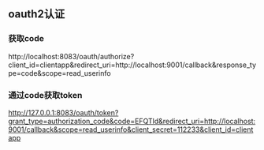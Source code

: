 ## oauth2认证

### 获取code

http://localhost:8083/oauth/authorize?client_id=clientapp&redirect_uri=http://localhost:9001/callback&response_type=code&scope=read_userinfo


### 通过code获取token


http://127.0.0.1:8083/oauth/token?grant_type=authorization_code&code=EFQTld&redirect_uri=http://localhost:9001/callback&scope=read_userinfo&client_secret=112233&client_id=clientapp
